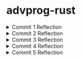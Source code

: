 # advprog-rust

<html lang="en">
<details>
<summary>Commit 1 Reflection</summary>

1. You may need to check the Rust documentation to understand what is inside the handle_connection method. Write as reflection notes in the Readme.md. Write it nicely.

What is inside the handle_connection method?
I'll start from the function signature:

```rust
fn handle_connection(mut stream: TcpStream) {
```
handle_connection takes a variable `stream` with the type `TcpStream` as an argument, which is a connection to a client. The `mut` keyword means that handle_connection can modify `stream`.

```rust
let buf_reader = BufReader::new(&mut stream);
```
Binding the `BufReader::new(&mut stream)` value to the `buf_reader` variable. `BufReader::new(&mut stream)` creates a buffered reader around `stream`.
`BufReader` is used to help improve efficiency by reading data in chunks instead of reading byte by byte. `&mut stream` is referenced to ensure that `BufReader` can still read from `TcpStream`.

```rust
let http_request: Vec<_> = buf_reader
    .lines()
    .map(|result| result.unwrap())
    .take_while(|line| !line.is_empty())
    .collect();
```
`.lines()` returns an iterator over lines from the stream. 
`.map(|result| result.unwrap())`is used because each line read is wrapped in a `Result<String, Error>`, so `.unwrap()` is used to extract the `String`, assuming it is valid.
`.take_while(|line| !line.is_empty())` keeps reading lines until an empty line (`""`) is encountered. In an HTTP request, an empty line separates the headers from the body.
`.collect()` collects the processed lines into a `Vec<String>`.

In summary, it reads the HTTP request line by line, storing the request method, URL, and headers in a `Vec<String>` in the `http_request` variable. It stops reading when it encounters an empty line, which marks the end of the request headers.

Then, the last line:
```rust
println!("Request: {:#?}", http_request);
```
`println!` prints the collected HTTP request lines in an organized format (`{:#?}`). This helps in debugging by showing the full request received from the client.
</details>

<details>
<summary>Commit 2 Reflection</summary>
<img src="commit2.png" alt="html page message"> 

2. You may need to read more regarding some of text that your program should write to the browser such “Content-Length” and others, check the chapter 20 or other resources on that. Write your own reflection of what you have learned about the new code the handle_connection.

The new code no longer just reads the request and prints it—now it also sends an HTTP response. The function now reads an HTML file (`hello.html`) and sends its contents back as the response body.

The code for reading the request is the same as before:
```rust
fn handle_connection(mut stream: TcpStream) {
    let buf_reader = BufReader::new(&mut stream);
    let http_request: Vec<_> = buf_reader
        .lines()
        .map(|result| result.unwrap())
        .take_while(|line| !line.is_empty())
        .collect();
```

```rust
let status_line = "HTTP/1.1 200 OK";
```
Defines the HTTP status line, which tells the client that the request was successful (`200 OK`).

```rust
let contents = fs::read_to_string("hello.html").unwrap();
```
Reads the file `"hello.html"` from disk. `.unwrap()` assumes the file exists and will crash the program if it doesn't.

```rust
let length = contents.len();
```
Calculates the length of the file in bytes (needed for the `Content-Length` header).

```rust
let response =
    format!("{status_line}\r\nContent-Length:
{length}\r\n\r\n{contents}");
```
Constructs the full HTTP response:
  ```
  HTTP/1.1 200 OK
  Content-Length: <file size>
  
  <file contents>
  ```
`\r\n` (carriage return + newline) separates HTTP headers properly. The extra `\r\n\r\n` marks the end of the headers before sending the body.

```rust
stream.write_all(response.as_bytes()).unwrap();
```
Converts the response into bytes and writes it to the `stream`, sending it to the client. `.unwrap()` ensures the function panics if sending fails.
</details>
<details>
<summary>Commit 3 Reflection</summary>
<img src="commit3.png" alt="404 page message"> 

3. You better do up to the refactoring one, and you need to explain in your reflection notes, how
to split between response and why the refactoring is needed. You also need to capture your
own screen shot, with your own message.

We can do splitting between responses by checking the request_line to see if it equals the request line of a GET request to the / path. If it does, the if block returns the contents of our `hello.html` file.
If the request_line does not equal the GET request to the / path, it means we’ve received some other request. 

Refactoring is needed because the initial if else clauses have a lot of repetition. They both read files and write the contents of the files to the stream. The only differences are the status line and the filename. The code can be more concise by pulling out those differences into separate if and else lines that will assign the values of the status line and the filename to variables; we can then use those variables unconditionally in the code to read the file and write the response.

This makes it easier to see the difference between the two cases, and it means we have only one place to update the code if we want to change how the file reading and response writing work. 
</details>
<details>
<summary>Commit 4 Reflection</summary>

4. Let’s open two of browser windows, try 127.0.0.1/sleep in one of them, and try in other windows 127.0.0.1. Pay attention that the browser take some time to load. You can imagine if many users try to access it. See how it works and try to understand why it works like that.

The first arm is the same as the if block from our previous code. The second arm matches a request to /sleep. When that request is received, the server will sleep for 5 seconds before rendering the successful HTML page. The third arm is the same as the else block from the previous code.

This reveals that our server is quite primitive, as real libraries would handle the recognition of multiple requests in a more elegant way.

If you enter the / URI a few times, as before, you’ll see it respond quickly. But if you enter /sleep and then load /, you’ll see that / waits until sleep has slept for its full 5 seconds before loading.

This happens because the server is blocking—it processes requests one at a time (or with limited concurrency).
</details>
<details>
<summary>Commit 5 Reflection</summary>

5. Try to understand how the ThreadPool works.

The thread pool in my Rust server allows multiple requests to be handled concurrently without creating an unlimited number of threads. 

The way it works:
- Creates up to 4 worker threads (ThreadPool::new()).
- Receives incoming connections.
- Sends jobs to workers using a queue (mpsc::channel).
- Workers execute jobs in parallel.
- If all workers are busy, requests wait in the queue.

</details>
</html>